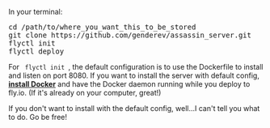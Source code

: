 In your terminal:

<pre>
cd /path/to/where_you_want_this_to_be_stored
git clone https://github.com/genderev/assassin_server.git
flyctl init
flyctl deploy
</pre>

For <code> flyctl init </code>, the default configuration is to use the Dockerfile to install and listen on port 8080. 
If you want to install the server with default config, <strong><a href="https://docs.docker.com/get-docker/">install Docker</a></strong> and have the Docker daemon running while you deploy to fly.io. (If it's already on your computer, great!)

If you don't want to install with the default config, well...I can't tell you what to do. Go be free!
